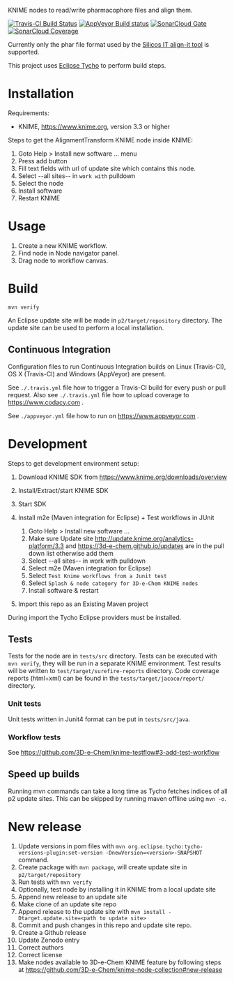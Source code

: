 KNIME nodes to read/write pharmacophore files and align them.

[![Travis-CI Build Status](https://travis-ci.org/3D-e-Chem/knime-pharmacophore.svg?branch=master)](https://travis-ci.org/3D-e-Chem/knime-pharmacophore)
[![AppVeyor Build status](https://ci.appveyor.com/api/projects/status/0d27c4nhkjopy69r/branch/master?svg=true)](https://ci.appveyor.com/project/3D-e-Chem/knime-pharmacophore/branch/master)
[![SonarCloud Gate](https://sonarcloud.io/api/badges/gate?key=nl.esciencecenter.e3dchem.knime.pharmacophore:nl.esciencecenter.e3dchem.knime.pharmacophore)](https://sonarcloud.io/dashboard?id=nl.esciencecenter.e3dchem.knime.pharmacophore:nl.esciencecenter.e3dchem.knime.pharmacophore)
[![SonarCloud Coverage](https://sonarcloud.io/api/badges/measure?key=nl.esciencecenter.e3dchem.knime.pharmacophore:nl.esciencecenter.e3dchem.knime.pharmacophore&metric=coverage)](https://sonarcloud.io/component_measures/domain/Coverage?id=nl.esciencecenter.e3dchem.knime.pharmacophore:nl.esciencecenter.e3dchem.knime.pharmacophore)

Currently only the phar file format used by the [Silicos IT align-it tool](http://silicos-it.be.s3-website-eu-west-1.amazonaws.com/software/align-it/1.0.4/align-it.html#pharmacophores) is supported.

This project uses [Eclipse Tycho](https://www.eclipse.org/tycho/) to perform build steps.

# Installation

Requirements:

* KNIME, https://www.knime.org, version 3.3 or higher

Steps to get the AlignmentTransform KNIME node inside KNIME:

1. Goto Help > Install new software ... menu
2. Press add button
3. Fill text fields with url of update site which contains this node.
4. Select --all sites-- in `work with` pulldown
5. Select the node
6. Install software
7. Restart KNIME

# Usage

1. Create a new KNIME workflow.
2. Find node in Node navigator panel.
3. Drag node to workflow canvas.

# Build

```
mvn verify
```

An Eclipse update site will be made in `p2/target/repository` directory.
The update site can be used to perform a local installation.

## Continuous Integration

Configuration files to run Continuous Integration builds on Linux (Travis-CI), OS X (Travis-CI) and Windows (AppVeyor) are present.

See `./.travis.yml` file how to trigger a Travis-CI build for every push or pull request.
Also see `./.travis.yml` file how to upload coverage to https://www.codacy.com .

See `./appveyor.yml` file how to run on https://www.appveyor.com .

# Development

Steps to get development environment setup:

1. Download KNIME SDK from https://www.knime.org/downloads/overview
2. Install/Extract/start KNIME SDK
3. Start SDK
4. Install m2e (Maven integration for Eclipse) + Test workflows in JUnit

    1. Goto Help > Install new software ...
    2. Make sure Update site http://update.knime.org/analytics-platform/3.3 and https://3d-e-chem.github.io/updates are in the pull down list otherwise add them
    3. Select --all sites-- in work with pulldown
    4. Select m2e (Maven integration for Eclipse)
    5. Select `Test Knime workflows from a Junit test`
    6. Select `Splash & node category for 3D-e-Chem KNIME nodes`
    7. Install software & restart

5. Import this repo as an Existing Maven project

During import the Tycho Eclipse providers must be installed.

## Tests

Tests for the node are in `tests/src` directory.
Tests can be executed with `mvn verify`, they will be run in a separate KNIME environment.
Test results will be written to `test/target/surefire-reports` directory.
Code coverage reports (html+xml) can be found in the `tests/target/jacoco/report/` directory.

### Unit tests

Unit tests written in Junit4 format can be put in `tests/src/java`.

### Workflow tests

See https://github.com/3D-e-Chem/knime-testflow#3-add-test-workflow

## Speed up builds

Running mvn commands can take a long time as Tycho fetches indices of all p2 update sites.
This can be skipped by running maven offline using `mvn -o`.

# New release

1. Update versions in pom files with `mvn org.eclipse.tycho:tycho-versions-plugin:set-version -DnewVersion=<version>-SNAPSHOT` command.
2. Create package with `mvn package`, will create update site in `p2/target/repository`
3. Run tests with `mvn verify`
4. Optionally, test node by installing it in KNIME from a local update site
5. Append new release to an update site
  1. Make clone of an update site repo
  2. Append release to the update site with `mvn install -Dtarget.update.site=<path to update site>`
6. Commit and push changes in this repo and update site repo.
7. Create a Github release
8. Update Zenodo entry
  1. Correct authors
  2. Correct license
9. Make nodes available to 3D-e-Chem KNIME feature by following steps at https://github.com/3D-e-Chem/knime-node-collection#new-release

